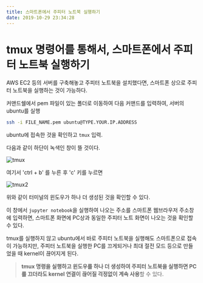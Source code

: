 ```yaml
---
title: 스마트폰에서 주피터 노트북 실행하기
date: 2019-10-29 23:34:28
---
```

tmux 명령어를 통해서, 스마트폰에서 주피터 노트북 실행하기
========
AWS EC2 등의 서버를 구축해놓고 주피터 노트북을 설치했다면, 스마트폰 상으로 주피터 노트북을 실행하는 것이 가능하다.
<!--more-->

커맨드쉘에서 pem 파일이 있는 폴더로 이동하여 다음 커맨드를 입력하여, 서버의 ubuntu를 실행
```bash
ssh -i FILE_NAME.pem ubuntu@TYPE.YOUR.IP.ADDRESS
```
ubuntu에 접속한 것을 확인하고 `tmux` 입력.

다음과 같이 하단이 녹색인 창이 뜰 것이다.

![tmux](https://user-images.githubusercontent.com/19980070/67778834-28a69900-faa7-11e9-8bbb-b95b54413f9a.PNG)

여기서 'ctrl + b' 를 누른 후 'c' 키를 누르면

![tmux2](https://user-images.githubusercontent.com/19980070/67779676-50e2c780-faa8-11e9-8fb9-0ea233d4ed6a.PNG)

위와 같이 터미널의 윈도우가 하나 더 생성된 것을 확인할 수 있다.

이 창에서 ```jupyter notebook```을 실행하여 나오는 주소를 스마트폰 웹브라우저 주소창에 입력하면, 스마트폰 화면에 PC상과 동일한 주피터 노트 화면이 나오는 것을 확인할 수 있다.

tmux를 실행하지 않고 ubuntu에서 바로 주피터 노트북을 실행해도 스마트폰으로 접속이 가능하지만, 주피터 노트북을 실행한 PC를 끄게되거나 최대 절전 모드 등으로 만들었을 때 kernel이 끊어지게 된다. </br>
>**tmux 명령을 실행하고 윈도우를 하나 더 생성하여 주피터 노트북을 실행하면 PC를 끄더라도 kernel 연결이 끊어질 걱정없이 계속 사용**할 수 있다.
